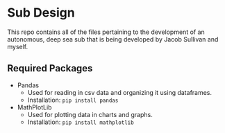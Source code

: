 # Sub Design
This repo contains all of the files pertaining to the development of an autonomous, deep sea sub that is being developed by Jacob Sullivan and myself.

## Required Packages
- Pandas
    - Used for reading in csv data and organizing it using dataframes.
    - Installation: ```pip install pandas```
- MathPlotLib
    - Used for plotting data in charts and graphs.
    - Installation: ```pip install mathplotlib```

